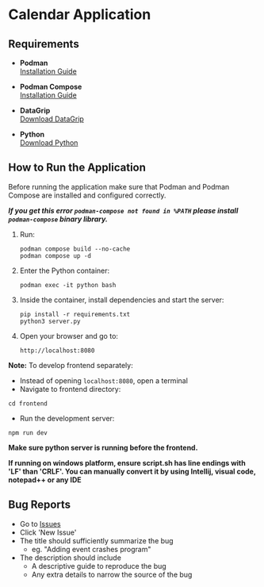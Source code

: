 # Calendar Application

## Requirements
- **Podman**  
  [Installation Guide](https://podman.io/docs/installation)

- **Podman Compose**  
  [Installation Guide](https://github.com/containers/podman-compose)

- **DataGrip**  
  [Download DataGrip](https://www.jetbrains.com/datagrip/)

- **Python**  
  [Download Python](https://www.python.org/downloads/)

## How to Run the Application
Before running the application make sure that Podman and Podman Compose are installed and configured correctly.

**_If you get this error `podman-compose not found in %PATH` please install `podman-compose` binary library._**

1. Run:
   ```
   podman compose build --no-cache
   podman compose up -d
    ```
   
2. Enter the Python container:
    ```
   podman exec -it python bash
   ```
   
3. Inside the container, install dependencies and start the server:
    ```
    pip install -r requirements.txt
    python3 server.py
   ```
   
4. Open your browser and go to:
    ```
   http://localhost:8080
   ```
   
**Note:**
To develop frontend separately:
- Instead of opening `localhost:8080`, open a terminal
- Navigate to frontend directory:
``` 
cd frontend
```
- Run the development server:
```
npm run dev
```
**Make sure python server is running before the frontend.**

**If running on windows platform, ensure script.sh has line endings with 'LF' than 'CRLF'. You can manually convert it 
by using Intellij, visual code, notepad++ or any IDE**

## Bug Reports
- Go to [Issues](https://github.com/aaronchristian99/calender/issues)
- Click 'New Issue'
- The title should sufficiently summarize the bug
  - eg. "Adding event crashes program"
- The description should include
  - A descriptive guide to reproduce the bug
  - Any extra details to narrow the source of the bug
